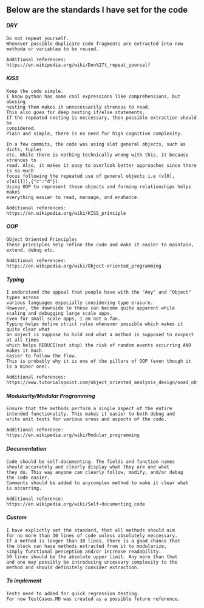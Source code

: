 ## Below are the standards I have set for the code ##

#### _DRY_ ####
    Do not repeat yourself. 
    Whenever possible duplicate code fragments are extracted into new
    methoda or variablea to be reused.

    Additional references:
    https://en.wikipedia.org/wiki/Don%27t_repeat_yourself

#### _KISS_ ####
    Keep the code simple. 
    I know python has some cool expressions like comprehensions, but abusing 
    nesting them makes it unnecessarily strenous to read.
    This also goes for deep nesting if/else statements.
    If the repeated nesting is neccessary, then possible extraction should be
    considered.
    Plain and simple, there is no need for high cognitive complexity.

    In a few commits, the code was using alot general objects, such as dicts, tuples
    etc. While there is nothing technically wrong with this, it because strenous to
    read. Also, it makes it easy to overlook better approaches since there is so much
    focus following the repeated use of general objects i.e (v[0], v[a[1]]),{"c":"d"})
    Using OOP to represent these objects and forming relationships helps makes 
    everything easier to read, manaage, and enahance.

    Additional references:
    https://en.wikipedia.org/wiki/KISS_principle

#### _OOP_ ####
    Object Oriented Principles
    These principles help refine the code and make it easier to maintain, extend, debug etc.

    Additional references:
    https://en.wikipedia.org/wiki/Object-oriented_programming

#### _Typing_ ####
    I understand the appeal that people have with the "Any" and "Object" types across
    various languages especially considering type erasure.
    However, the downside to these can become quite apparent while
    scaling and debugging large scale apps.
    Even for small scale apps, I am not a fan.
    Typing helps define strict rules whenever possible which makes it quite clear what
    an object is suppose to hold and what a method is supposed to excpect at all times
    which helps REDUCE(not stop) the risk of random events occurring AND makes it much
    easier to follow the flow.
    This is probably why it is one of the pillars of OOP (even though it is a minor one).

    Additional references:
    https://www.tutorialspoint.com/object_oriented_analysis_design/ooad_object_oriented_principles.htm

#### _Modularity/Modular Programming_ ####
    Ensure that the methods perform a single aspect of the entire
    intended functionality. This makes it easier to both debug and 
    write unit tests for various areas and aspects of the code.

    Additional reference:
    https://en.wikipedia.org/wiki/Modular_programming

#### _Documentation_ ####
    Code should be self-documenting. The fields and function names
    should accurately and clearly display what they are and what 
    they do. This way anyone can clearly follow, modify, and/or debug
    the code easier.
    Comments should be added to anycomplex method to make it clear what
    is occurring.

    Additional reference:
    https://en.wikipedia.org/wiki/Self-documenting_code

#### _Custom_ ####
    I have explictly set the standard, that all methods should aim
    for no more than 30 lines of code unless absolutely neccessary.
    If a method is longer than 30 lines, there is a good chance that
    the block can have methods extracted from it to modularize,
    simply functional perception and/or increase readability.
    50 lines should be the absolute upper limit. Any more than that
    and one may possibly be introducing uncessary complexity to the
    method and should definitely consider extraction.

#### _To implement_ ####
    Tests need to added for quick regression testing.
    For now TestCases.MD was created as a possible future reference.